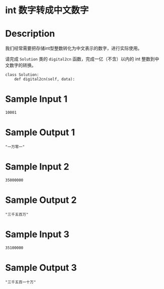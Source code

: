 # int 数字转成中文数字

# Description
我们经常需要把存储int型整数转化为中文表示的数字，进行实际使用。

请完成 `Solution` 类的 `digital2cn` 函数，完成一亿（不含）以内的 int 整数到中文数字的转换。

```
class Solution:
    def digital2cn(self, data):
```

# Sample Input 1
```
10001
```

# Sample Output 1
```
"一万零一"
```

# Sample Input 2
```
35000000
```
# Sample Output 2
```
"三千五百万"
```

# Sample Input 3
```
35100000
```
# Sample Output 3
```
"三千五百一十万"
```